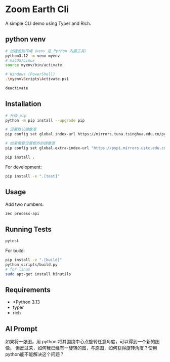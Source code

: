 # Zoom Earth Cli

A simple CLI demo using Typer and Rich.

## python venv

```bash
# 创建虚拟环境（venv 是 Python 内置工具）
python3.12 -m venv myenv
# macOS/Linux
source myenv/bin/activate

# Windows (PowerShell)
.\myenv\Scripts\Activate.ps1

deactivate
```

## Installation

```bash
# 升级 pip
python -m pip install --upgrade pip

# 设置默认镜像源
pip config set global.index-url https://mirrors.tuna.tsinghua.edu.cn/pypi/web/simple

# 如果需要设置额外的镜像源
pip config set global.extra-index-url "https://pypi.mirrors.ustc.edu.cn/simple/ https://pypi.doubanio.com/simple/"

pip install .
```

For development:
```bash
pip install -e ".[test]"
```

## Usage

Add two numbers:
```bash
zec process-api
```
## Running Tests

```bash
pytest
```

For build:

```bash
pip install -e ".[build]"
python scripts/build.py
# for linux
sudo apt-get install binutils
```

## Requirements

- <Python 3.13
- typer
- rich

## AI Prompt

如果将一张图，用 python 将其围绕中心点旋转任意角度，可以得到一个新的图像。
但反过来，如何我已经有一旋转的图，与原图，如何获得旋转角度？使用python能不能解决这个问题？